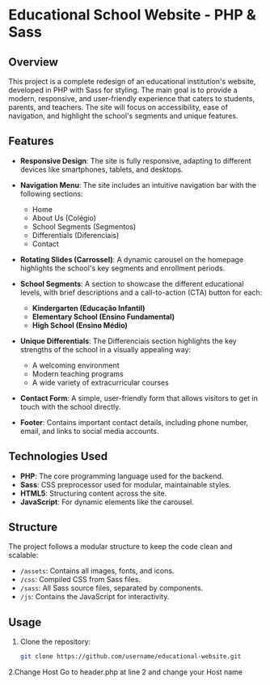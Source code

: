 # Educational School Website - PHP & Sass

## Overview
This project is a complete redesign of an educational institution's website, developed in PHP with Sass for styling. The main goal is to provide a modern, responsive, and user-friendly experience that caters to students, parents, and teachers. The site will focus on accessibility, ease of navigation, and highlight the school's segments and unique features.

## Features
- **Responsive Design**: The site is fully responsive, adapting to different devices like smartphones, tablets, and desktops.
- **Navigation Menu**: The site includes an intuitive navigation bar with the following sections:
  - Home
  - About Us (Colégio)
  - School Segments (Segmentos)
  - Differentials (Diferenciais)
  - Contact

- **Rotating Slides (Carrossel)**: A dynamic carousel on the homepage highlights the school's key segments and enrollment periods.
- **School Segments**: A section to showcase the different educational levels, with brief descriptions and a call-to-action (CTA) button for each:
  - **Kindergarten (Educação Infantil)**
  - **Elementary School (Ensino Fundamental)**
  - **High School (Ensino Médio)**
  
- **Unique Differentials**: The Differenciais section highlights the key strengths of the school in a visually appealing way:
  - A welcoming environment
  - Modern teaching programs
  - A wide variety of extracurricular courses

- **Contact Form**: A simple, user-friendly form that allows visitors to get in touch with the school directly.
- **Footer**: Contains important contact details, including phone number, email, and links to social media accounts.

## Technologies Used
- **PHP**: The core programming language used for the backend.
- **Sass**: CSS preprocessor used for modular, maintainable styles.
- **HTML5**: Structuring content across the site.
- **JavaScript**: For dynamic elements like the carousel.

## Structure
The project follows a modular structure to keep the code clean and scalable:
- `/assets`: Contains all images, fonts, and icons.
- `/css`: Compiled CSS from Sass files.
- `/sass`: All Sass source files, separated by components.
- `/js`: Contains the JavaScript for interactivity.

## Usage
1. Clone the repository:
   ```bash
   git clone https://github.com/username/educational-website.git

2.Change Host 
Go to header.php at line 2 and change your Host name
